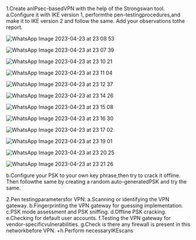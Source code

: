 


1.Create anIPsec-basedVPN with the help of the Strongswan tool.
a.Configure it with IKE version 1, performthe pen-testingprocedures,and make it to IKE version 2 and follow the same. Add your observations tothe report.

![WhatsApp Image 2023-04-23 at 23 08 53](https://user-images.githubusercontent.com/123303806/233855947-5174d01f-65ac-4be8-b0fe-7593f6647e86.jpg)

![WhatsApp Image 2023-04-23 at 23 07 39](https://user-images.githubusercontent.com/123303806/233855977-fadfbfc7-d8bf-4231-a43c-ba510b2ab52e.jpg)

![WhatsApp Image 2023-04-23 at 23 10 21](https://user-images.githubusercontent.com/123303806/233855989-b8e584ba-db76-4542-804f-b4e3552a9a58.jpg)

![WhatsApp Image 2023-04-23 at 23 11 04](https://user-images.githubusercontent.com/123303806/233856039-c83e8828-4273-439c-a606-ba13d724046c.jpg)

![WhatsApp Image 2023-04-23 at 23 12 37](https://user-images.githubusercontent.com/123303806/233856053-2a0843bc-5416-4825-b6ab-cb1b61e9cc9c.jpg)

![WhatsApp Image 2023-04-23 at 23 14 26](https://user-images.githubusercontent.com/123303806/233856073-6f734fd1-c820-4504-a02b-6d2ec8758e12.jpg)

![WhatsApp Image 2023-04-23 at 23 15 08](https://user-images.githubusercontent.com/123303806/233856078-1732329e-c994-4cd0-8032-d27f3fdd15b9.jpg)

![WhatsApp Image 2023-04-23 at 23 16 30](https://user-images.githubusercontent.com/123303806/233856095-e3da49bb-afec-4923-9491-9628478bfb15.jpg)

![WhatsApp Image 2023-04-23 at 23 17 02](https://user-images.githubusercontent.com/123303806/233856107-92bade03-7157-4d61-bcb2-7b54938a5b72.jpg)

![WhatsApp Image 2023-04-23 at 23 19 01](https://user-images.githubusercontent.com/123303806/233856205-9d82d397-7236-4970-bf70-b63b13932834.jpg)

![WhatsApp Image 2023-04-23 at 23 20 25](https://user-images.githubusercontent.com/123303806/233856289-a8750b83-4752-462c-a2dc-386b7be57662.jpg)

![WhatsApp Image 2023-04-23 at 23 21 26](https://user-images.githubusercontent.com/123303806/233856364-54a5cd18-6fa1-4b43-befb-226fc0a7f35c.jpg)


b.Configure your PSK to your own key phrase,then try to crack it offline. Then followthe same by creating a random auto-generatedPSK and try the same. 

2.Pen testingparametersfor VPN:
a.Scanning or identifying the VPN gateway.
b.Fingerprinting the VPN gateway for guessing implementation.
c.PSK mode assessment and PSK sniffing.
d.Offline PSK cracking.
e.Checking for default user accounts.
f.Testing the VPN gateway for vendor-specificvulnerabilities.
g.Check is there any firewall is present in this networkbefore VPN.
+h.Perform necessaryIKEscans
